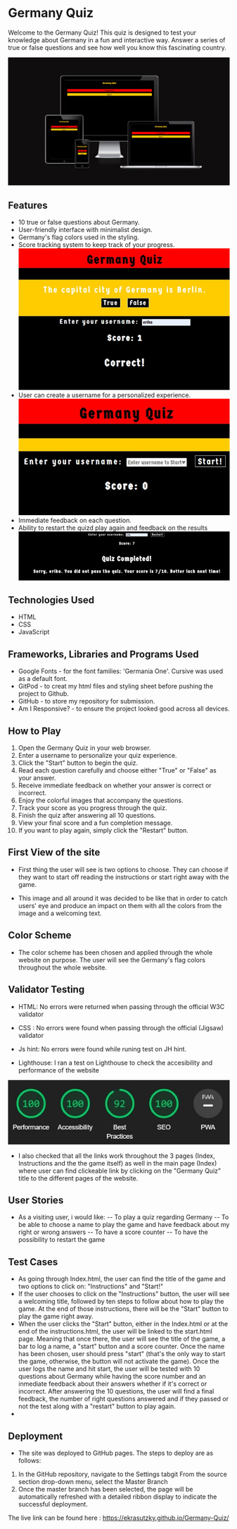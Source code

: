 # Germany Quiz

Welcome to the Germany Quiz! This quiz is designed to test your knowledge about Germany in a fun and interactive way. Answer a series of true or false questions and see how well you know this fascinating country.

![display in different devices](./assets/images/responsiveness.jpg)

## Features

- 10 true or false questions about Germany.
- User-friendly interface with minimalist design.
- Germany's flag colors used in the styling.
- Score tracking system to keep track of your progress.
![score tracking](./assets/images/scorefeedback.jpg)
- User can create a username for a personalized experience.
![bar to log user's name](./assets/images/enteruser.jpg)
- Immediate feedback on each question.
- Ability to restart the quizd play again and feedback on the results
![restart button and feedback](./assets/images/restart%20button.jpg)


## Technologies Used

- HTML
- CSS
- JavaScript

##  Frameworks, Libraries and Programs Used
- Google Fonts - for the font families: 'Germania One'.  Cursive was used as a default font.
- GitPod - to creat my html files and styling sheet before pushing the project to Github.
- GitHub - to store my repository for submission.
- Am I Responsive? - to ensure the project looked good across all devices.

## How to Play

1. Open the Germany Quiz in your web browser.
2. Enter a username to personalize your quiz experience.
3. Click the "Start" button to begin the quiz.
4. Read each question carefully and choose either "True" or "False" as your answer.
5. Receive immediate feedback on whether your answer is correct or incorrect.
6. Enjoy the colorful images that accompany the questions.
7. Track your score as you progress through the quiz.
8. Finish the quiz after answering all 10 questions.
9. View your final score and a fun completion message.
10. If you want to play again, simply click the "Restart" button.

## First View of the site

- First thing the user will see is two options to choose. They can choose if they want to start off reading the instructions or start right away with the game. 

- This image and all around it was decided to be like that in order to catch users' eye and produce an impact on them with all the colors from the image and a welcoming text. 

 ## Color Scheme
 - The color scheme has been chosen and applied through the whole website on purpose. The user will see the Germany's flag colors throughout the whole website. 
 

 ##  Validator Testing
- HTML:
No errors were returned when passing through the official W3C validator

- CSS :
No errors were found when passing through the official (Jigsaw) validator

- Js hint:
No errors were found while runing test on JH hint. 

- Lighthouse:
I ran a test on Lighthouse to check the accesibility and performance  of the website

![lighthouse](./assets/images/lighthouse.jpg)

- I also checked that all the links work throughout the 3 pages (Index, Instructions and the the game itself) as well in the main page (Index) where user can find clickeable link by clicking on the "Germany Quiz" title to the different pages of the website. 

## User Stories 
- As a visiting user, i would like:
-- To play a quiz regarding Germany
-- To be able to choose a name to play the game and have feedback about my right or wrong answers
-- To have a score counter 
-- To have the possibility to restart the game

## Test Cases
 - As going through Index.html, the user can find the title of the game and two options to click on: "Instructions" and "Start!"
 - If the user chooses to click on the "Instructions" button, the user will see a welcoming title, followed by ten steps to follow about how to play the game. At the end of those instructions, there will be the "Start" button to play the game right away. 
 - When the user clicks the "Start" button, either in the Index.html or at the end of the instructions.html, the user will be linked to the start.html page. Meaning that once there, the user will see the title of the game, a bar to log a name, a "start" button and a score counter. Once the name has been chosen, user should press "start" (that's the only way to start the game, otherwise, the button will not activate the game). Once the user logs the name and hit start, the user will be tested with 10 questions about Germany while having the score number and an inmediate feedback about their answers whether if it's correct or incorrect. After answering the 10 questions, the user will find a final feedback, the number of right questions answered and if they passed or not the test along with a "restart" button to play again. 
-
##  Deployment
- The site was deployed to GitHub pages. The steps to deploy are as follows:
1. In the GitHub repository, navigate to the Settings tabgit
From the source section drop-down menu, select the Master Branch
2. Once the master branch has been selected, the page will be automatically refreshed with a detailed ribbon display to indicate the successful deployment.

The live link can be found here : https://ekrasutzky.github.io/Germany-Quiz/


 
